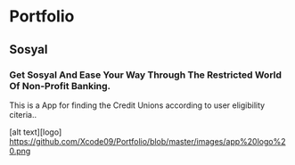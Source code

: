 # Portfolio


## Sosyal
### Get Sosyal And Ease Your Way Through The Restricted World Of Non-Profit Banking.

This is a App for finding the Credit Unions according to user eligibility citeria..

[alt text][logo] https://github.com/Xcode09/Portfolio/blob/master/images/app%20logo%20.png

 
